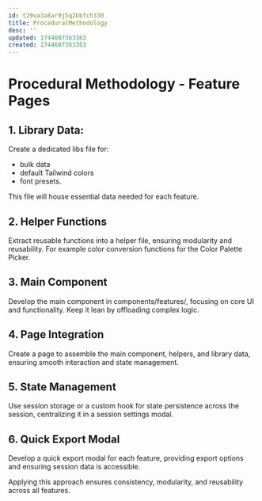 ```yaml
---
id: t29va3a8ar9j5q2bbfch330
title: ProceduralMethodology
desc: ''
updated: 1744607363363
created: 1744607363363
---
```


# Procedural Methodology - Feature Pages

## 1. Library Data: 

Create a dedicated libs file for:

- bulk data
- default Tailwind colors 
- font presets. 

This file will house essential data needed for each feature.

## 2. Helper Functions

Extract reusable functions into a helper file, ensuring modularity and reusability. For example color conversion functions for the Color Palette Picker.

## 3. Main Component 

Develop the main component in components/features/, focusing on core UI and functionality. Keep it lean by offloading complex logic.

## 4. Page Integration

Create a page to assemble the main component, helpers, and library data, ensuring smooth interaction and state management.

## 5. State Management

Use session storage or a custom hook for state persistence across the session, centralizing it in a session settings modal.

## 6. Quick Export Modal

Develop a quick export modal for each feature, providing export options and ensuring session data is accessible.

Applying this approach ensures consistency, modularity, and reusability across all features.